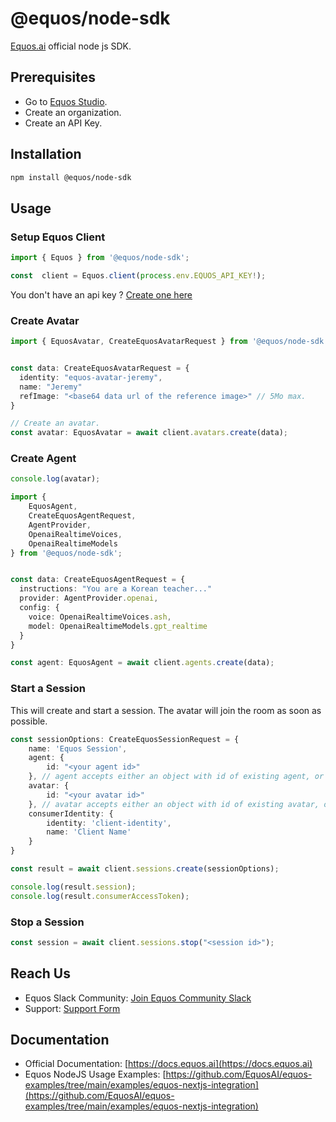 # @equos/node-sdk
[Equos.ai](https://www.equos.ai) official node js SDK.

## Prerequisites
- Go to [Equos Studio](https://studio.equos.ai).
- Create an organization.
- Create an API Key.


## Installation
```bash
npm install @equos/node-sdk
```

## Usage

### Setup Equos Client
```ts
import { Equos } from '@equos/node-sdk';

const  client = Equos.client(process.env.EQUOS_API_KEY!);
```

You don't have an api key ? [Create one here](https://studio.equos.ai)

### Create Avatar
```ts
import { EquosAvatar, CreateEquosAvatarRequest } from '@equos/node-sdk';


const data: CreateEquosAvatarRequest = {
  identity: "equos-avatar-jeremy",
  name: "Jeremy"
  refImage: "<base64 data url of the reference image>" // 5Mo max.
}

// Create an avatar.
const avatar: EquosAvatar = await client.avatars.create(data);

```

### Create Agent

```ts
console.log(avatar);

import { 
    EquosAgent, 
    CreateEquosAgentRequest, 
    AgentProvider, 
    OpenaiRealtimeVoices, 
    OpenaiRealtimeModels 
} from '@equos/node-sdk';


const data: CreateEquosAgentRequest = {
  instructions: "You are a Korean teacher..."
  provider: AgentProvider.openai,
  config: {
    voice: OpenaiRealtimeVoices.ash,
    model: OpenaiRealtimeModels.gpt_realtime
  }
}

const agent: EquosAgent = await client.agents.create(data);
```


### Start a Session
This will create and start a session. The avatar will join the room as soon as possible.

```ts
const sessionOptions: CreateEquosSessionRequest = {
    name: 'Equos Session',
    agent: {
        id: "<your agent id>"
    }, // agent accepts either an object with id of existing agent, or CreateEquosAgent object.
    avatar: {
        id: "<your avatar id>"
    }, // avatar accepts either an object with id of existing avatar, or CreateEquosAvatar object.
    consumerIdentity: {
        identity: 'client-identity',
        name: 'Client Name'
    }
}

const result = await client.sessions.create(sessionOptions);

console.log(result.session);
console.log(result.consumerAccessToken);
```

### Stop a Session
```ts
const session = await client.sessions.stop("<session id>");
```

## Reach Us
- Equos Slack Community: [Join Equos Community Slack](https://join.slack.com/t/equosaicommunity/shared_invite/zt-3d8oy19au-jZpsJB0i~gdL0jbDswdzzQ)
- Support: [Support Form](https://docs.google.com/forms/d/e/1FAIpQLSdoK7LvORdQf7KOQKvhhlESStJcKc3bDB9HPsEet6LuOmVUfQ/viewform)

## Documentation

- Official Documentation: [https://docs.equos.ai](https://docs.equos.ai)
- Equos NodeJS Usage Examples: [https://github.com/EquosAI/equos-examples/tree/main/examples/equos-nextjs-integration](https://github.com/EquosAI/equos-examples/tree/main/examples/equos-nextjs-integration)